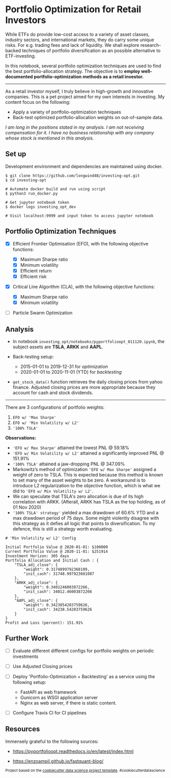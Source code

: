 Portfolio Optimization for Retail Investors
==============================

While ETFs do provide low-cost access to a variety of asset classes, industry sectors, and international markets, they do carry some unique risks.  For e.g. trading fees and lack of liquidity. We shall explore  research-backed techniques of portfolio diversification as an possible  alternative to ETF-investing.

In this notebook, several portfolio optimization techniques are used  to find the best portfolio-allocation strategy. The objective is to **employ well-documented portfolio-optimization methods as a retail investor.**

---

As a retail investor myself, I truly believe in high-growth and innovative companies. This is a pet project aimed for my own interests in investing. My content focus on the following:

- Apply a variety of portfolio-optimization techniques
- Back-test optimized portfolio-allocation weights on out-of-sample data.

*I am long in the positions stated in my analysis. I am not receiving compensation for it. I have no business relationship with any company whose stock is mentioned in this analysis.*



## Set up

Development environment and dependencies are maintained using docker.  

```shell
$ git clone https://github.com/longwind48/investing-opt.git
$ cd investing-opt

# Automate docker build and run using script
$ python3 run_docker.py

# Get jupyter notebook token
$ docker logs investing_opt_dev

# Visit localhost:9999 and input token to access jupyter notebook

```



## Portfolio Optimization Techniques

- [x] Efficient Frontier Optimisation (EFO), with the following objective functions:
  - [x] Maximum Sharpe ratio
  - [x] Minimum volatility
  - [x] Efficient return
  - [x] Efficient risk
- [x] Critical Line Algorithm (CLA), with the following objective functions:
  - [x] Maximum Sharpe ratio
  - [x] Minimum volatility
- [ ] Particle Swarm Optimization



## Analysis

- In notebook `investing_opt/notebooks/pyportfolioopt_011120.ipynb`, the subject assets are **TSLA**, **ARKK** and **AAPL**.  

- Back-testing setup:
  - 2015-01-01 to 2019-12-31 for *optimization*
  - 2020-01-01 to 2020-11-01 (YTD) for *backtesting*
- `get_stock_data()` function retrieves the daily closing prices from yahoo finance. Adjusted closing prices are more appropriate because they account for cash and stock dividends.

---

There are 3 configurations of portfolio weights:

1. `EFO w/ 'Max Sharpe'`
2. `EFO w/ 'Min Volatility w/ L2'`
3. `'100% TSLA'`



**Observations:**

- `'EFO w/ Max Sharpe'` attained the lowest PNL @ 59.18%
- `'EFO w/ Min Volatility w/ L2'` attained a significantly improved PNL @ 151.91%
- `'100% TSLA'` attained a jaw-dropping PNL @ 347.09%
- Markowitz’s method of optimization `'EFO w/ Max Sharpe'` assigned a weight of zero to TSLA. This is expected because this method is known to set many of the asset weights to be zero. A workaround is to introduce L2 regularization to the objective function, which is what we did to `'EFO w/ Min Volatility w/ L2'`.
- We can speculate that TSLA's zero allocation is due of its high correlation with ARKK. (Afterall, ARKK has TSLA as the top holding, as of 01 Nov 2020)
- `'100% TSLA' strategy'` yielded a max drawdown of 60.6% YTD and a max drawdown period of 75 days. Some might violently disagree with this strategy as it defies all logic that points to diversification. To my defence, this is still a strategy worth evaluating.

 

```
# 'Min Volatility w/ L2' Config

Initial Portfolio Value @ 2020-01-01: $100000
Current Portfolio Value @ 2020-11-01: $251914
Investment Horizon: 305 days
Portfolio Allocation and Initial Cash : {
    "TSLA_adj_close": {
        "weight": 0.3174899792368109,
        "init_cash": 31748.997923681087
    },
    "ARKK_adj_close": {
        "weight": 0.3401246003872266,
        "init_cash": 34012.46003872266
    },
    "AAPL_adj_close": {
        "weight": 0.3423854203759626,
        "init_cash": 34238.54203759626
    }
}
Profit and Loss (percent): 151.91%
```



## Further Work

- [ ] Evaluate different different configs for portfolio weights on periodic investments
- [ ] Use Adjusted Closing prices
- [ ] Deploy 'Portfolio-Optimization + Backtesting' as a service using the following setup:
  - FastAPI as web framework
  - Gunicorn as WSGI application server
  - Nginx as web server, if there is static content.
- [ ] Configure Travis CI for CI pipelines



## Resources

Immensely grateful to the following sources:

- https://pyportfolioopt.readthedocs.io/en/latest/index.html

- https://enzoampil.github.io/fastquant-blog/

<p><small>Project based on the <a target="_blank" href="https://drivendata.github.io/cookiecutter-data-science/">cookiecutter data science project template</a>. #cookiecutterdatascience</small></p>